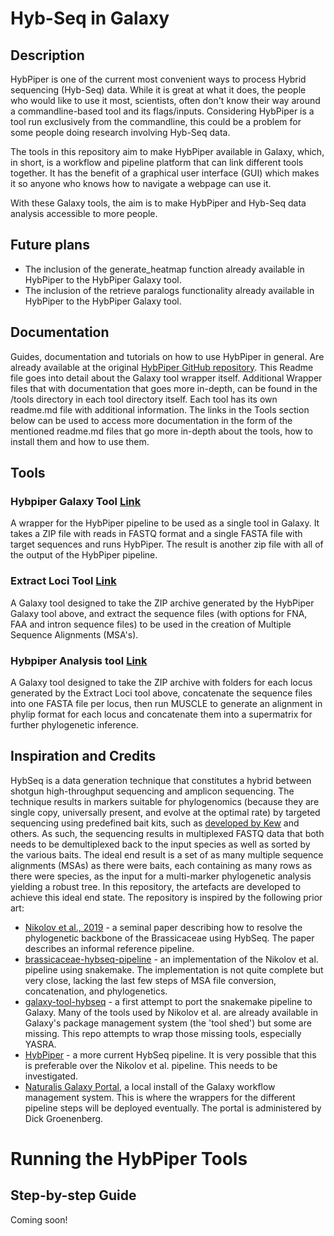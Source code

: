 # Hyb-Seq in Galaxy

## Description

HybPiper is one of the current most convenient ways to process Hybrid sequencing (Hyb-Seq) data. While it is great at what it does, the people who would like to use it most, scientists, often don't know their way around a commandline-based tool and its flags/inputs. Considering HybPiper is a tool run exclusively from the commandline, this could be a problem for some people doing research involving Hyb-Seq data. 

The tools in this repository aim to make HybPiper available in Galaxy, which, in short, is a workflow and pipeline platform that can link different tools together. 
It has the benefit of a graphical user interface (GUI) which makes it so anyone who knows how to navigate a webpage can use it. 

With these Galaxy tools, the aim is to make HybPiper and Hyb-Seq data analysis accessible to more people.

## Future plans

* The inclusion of the generate_heatmap function already available in HybPiper to the HybPiper Galaxy tool.
* The inclusion of the retrieve paralogs functionality  already available in HybPiper to the HybPiper Galaxy tool.

## Documentation

Guides, documentation and tutorials on how to use HybPiper in general. Are already available at the original [HybPiper GitHub repository](https://github.com/mossmatters/HybPiper/wiki "HybPiper Github Wiki").
This Readme file goes into detail about the Galaxy tool wrapper itself. 
Additional Wrapper files that with documentation that goes more in-depth, can be found in the /tools directory in each tool directory itself.
Each tool has its own readme.md file with additional information.
The links in the Tools section below can be used to access more documentation in the form of the mentioned readme.md files that go more in-depth about the tools, how to install them and how to use them.

## Tools

### Hybpiper Galaxy Tool [Link](https://github.com/naturalis/galaxy-pipeline-hybseq/tree/main/tools/hybpiper_galaxy "Hybpiper Galaxy Wrapper folder") 

A wrapper for the HybPiper pipeline to be used as a single tool in Galaxy. It takes a ZIP file with reads in FASTQ format and a single FASTA file with target sequences and runs HybPiper. The result is another zip file with all of the output of the HybPiper pipeline.

### Extract Loci Tool [Link](https://github.com/naturalis/galaxy-pipeline-hybseq/tree/main/tools/hybpiper_extract_loci)

A Galaxy tool designed to take the ZIP archive generated by the HybPiper Galaxy tool above, and extract the sequence files (with options for FNA, FAA and intron sequence files) to be used in the creation of Multiple Sequence Alignments (MSA's).

### Hybpiper Analysis tool [Link](https://github.com/naturalis/galaxy-pipeline-hybseq/tree/main/tools/hybpiper_analysis)

A Galaxy tool designed to take the ZIP archive with folders for each locus generated by the Extract Loci tool above, concatenate the sequence files into one FASTA file per locus, then run MUSCLE to generate an alignment in phylip format for each locus and concatenate them into a supermatrix for further phylogenetic inference.

## Inspiration and Credits

HybSeq is a data generation technique that constitutes a hybrid between shotgun high-throughput sequencing
and amplicon sequencing. The technique results in markers suitable for phylogenomics (because they are 
single copy, universally present, and evolve at the optimal rate) by targeted sequencing using predefined
bait kits, such as [developed by Kew](https://pubmed.ncbi.nlm.nih.gov/31477409/) and others. As such, the
sequencing results in multiplexed FASTQ data that both needs to be demultiplexed back to the input species
as well as sorted by the various baits. The ideal end result is a set of as many multiple sequence alignments
(MSAs) as there were baits, each containing as many rows as there were species, as the input for a multi-marker
phylogenetic analysis yielding a robust tree. In this repository, the artefacts are developed to achieve
this ideal end state. The repository is inspired by the following prior art:

- [Nikolov et al., 2019](https://doi.org/10.1111/nph.15732) - a seminal paper describing how to resolve 
  the phylogenetic backbone of the Brassicaceae using HybSeq. The paper describes an informal reference
  pipeline.
- [brassicaceae-hybseq-pipeline](https://github.com/naturalis/brassicaceae-hybseq-pipeline) - an 
  implementation of the Nikolov et al. pipeline using snakemake. The implementation is not quite complete
  but very close, lacking the last few steps of MSA file conversion, concatenation, and phylogenetics.
- [galaxy-tool-hybseq](https://github.com/naturalis/galaxy-tool-hybseq) - a first attempt to port the
  snakemake pipeline to Galaxy. Many of the tools used by Nikolov et al. are already available in Galaxy's
  package management system (the 'tool shed') but some are missing. This repo attempts to wrap those missing
  tools, especially YASRA.
- [HybPiper](https://bsapubs.onlinelibrary.wiley.com/doi/10.3732/apps.1600016) - a more current HybSeq
  pipeline. It is very possible that this is preferable over the Nikolov et al. pipeline. This needs to be
  investigated.
- [Naturalis Galaxy Portal](https://galaxy.naturalis.nl/), a local install of the Galaxy workflow management
  system. This is where the wrappers for the different pipeline steps will be deployed eventually. The 
  portal is administered by Dick Groenenberg.
  
# Running the HybPiper Tools
## Step-by-step Guide

Coming soon!

